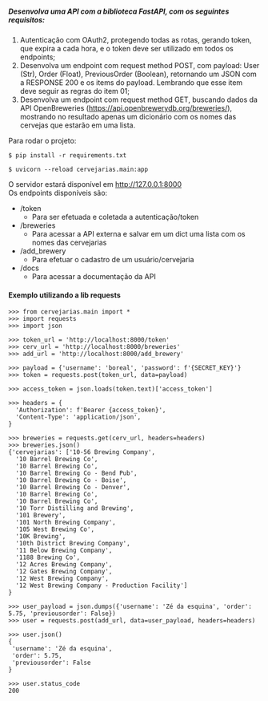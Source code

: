 ##### Desenvolva uma API com a biblioteca FastAPI, com os seguintes requisitos:

1. Autenticação com OAuth2, protegendo todas as rotas, gerando token, que expira a cada hora, e o token deve ser utilizado em todos
os endpoints;
2. Desenvolva um endpoint com request method POST, com payload: User (Str), Order (Float), PreviousOrder (Boolean), retornando um
JSON com a RESPONSE 200 e os items do payload. Lembrando que esse item deve seguir as regras do item 01;
3. Desenvolva um endpoint com request method GET, buscando dados da API OpenBreweries (https://api.openbrewerydb.org/breweries/),
mostrando no resultado apenas um dicionário com os nomes das cervejas que estarão em uma lista.    


Para rodar o projeto:
``` 
$ pip install -r requirements.txt

$ uvicorn --reload cervejarias.main:app
```
O servidor estará disponível em http://127.0.0.1:8000    
Os endpoints disponíveis são:    
- /token    
  - Para ser efetuada e coletada a autenticação/token
- /breweries    
  - Para acessar a API externa e salvar em um dict uma lista com os nomes das cervejarias
- /add_brewery
  - Para efetuar o cadastro de um usuário/cervejaria
- /docs
  - Para acessar a documentação da API


#### Exemplo utilizando a lib requests
```
>>> from cervejarias.main import *   
>>> import requests
>>> import json

>>> token_url = 'http://localhost:8000/token'
>>> cerv_url = 'http://localhost:8000/breweries'
>>> add_url = 'http://localhost:8000/add_brewery'

>>> payload = {'username': 'boreal', 'password': f'{SECRET_KEY}'}
>>> token = requests.post(token_url, data=payload)

>>> access_token = json.loads(token.text)['access_token']

>>> headers = {
  'Authorization': f'Bearer {access_token}',
  'Content-Type': 'application/json',
}

>>> breweries = requests.get(cerv_url, headers=headers)
>>> breweries.json()
{'cervejarias': ['10-56 Brewing Company',
  '10 Barrel Brewing Co',
  '10 Barrel Brewing Co',
  '10 Barrel Brewing Co - Bend Pub',
  '10 Barrel Brewing Co - Boise',
  '10 Barrel Brewing Co - Denver',
  '10 Barrel Brewing Co',
  '10 Barrel Brewing Co',
  '10 Torr Distilling and Brewing',
  '101 Brewery',
  '101 North Brewing Company',
  '105 West Brewing Co',
  '10K Brewing',
  '10th District Brewing Company',
  '11 Below Brewing Company',
  '1188 Brewing Co',
  '12 Acres Brewing Company',
  '12 Gates Brewing Company',
  '12 West Brewing Company',
  '12 West Brewing Company - Production Facility']
}

>>> user_payload = json.dumps({'username': 'Zé da esquina', 'order': 5.75, 'previousorder': False})
>>> user = requests.post(add_url, data=user_payload, headers=headers)    

>>> user.json()
{
 'username': 'Zé da esquina',
 'order': 5.75,
 'previousorder': False
}    

>>> user.status_code
200
```
